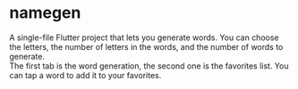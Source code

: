 # namegen

A single-file Flutter project that lets you generate words. You can choose the letters, the number of letters in the words, and the number of words to generate.  
The first tab is the word generation, the second one is the favorites list. You can tap a word to add it to your favorites.
